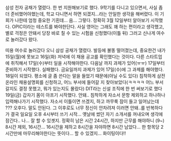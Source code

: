 삼성 전자 공채가 열렸다. 한 번 지원해보기로 했다.
9학기를 다니고 있으면서, 사실 좀 더 준비했어야했는데, 학교 다니면서 하면 되겠지...라는 안일한 생각을 해버렸다.
이 기회가 나한테 엄청 중요한 기횐데... 음...
그렇다.
정확히 3월 12일부터 알아보기 시작했다. OPIC이라는 테스트를 봐야한단다.
사실 영어는 그래도 꽤 하는 편이라고 생각했고, 별로 걱정은 안돼서 당장 바로 칠 수 있는 시험을 신청했다(이틀 뒤)
그러고 신나게 여수로 놀러갔다 왔다.

띠용 여수로 놀러갔다 오니 삼성 공채가 열렸다.
발등에 불똥 떨어졌는데, 중요한건 내가 15일(월)에 못보고 16일(화) 저녁에 이 채용 공고를 확인했다는 것이다.
다른 스타트업에 취직해서 17일(수)부터 일을 시작해야한다. 다음날 까지 과제가 있어(ㅠㅠ) 17일부터 준비하기 시작했다.
실패했다. 금요일까지 과제가 있어 17일(수)에 그 과제를 해야했다.
18일이 되었다. 평소에 글 좀 쓴다는 말을 들었기 때문에(아닐 수도 있다) 침착하게 삼전 온라인 채용설명회를 신청하고, 어느 부서에 들어갈 지 찾아보았다(ㅋㅋㅋㅋ 어느 부서 갈지도 결정 못했고, 뭐가 있는지도 몰랐다)
DIT라는 신설 조직에 한 번 써보기로 했다
19일(금) 갑자기 몸이 아프기 시작했다. 안돼.. 침착하게 자소서 문항 제외하고 하나하나 입력해나가기 시작했다. 자소서 이틀이면 쓰겠지, 하고
까무룩 잠이 들고 일어났는데 ??? 오후다.
말도 안된다. 그 이후로도 너무 정신이 안차려져 이러면 안돼..를 반복하다가 결국 일요일 오후 4시부터 쓰기 시작...
옛날에 썼던 자기 소개서를 꺼내오며 생각에 잠긴다..
나... 잘 할 수 있곗지.
정확히 남은 시간 24시간,
하지만 근무를 해야하니 (9~) 8시간 제외, 16시간... 16시간을 제하고 8시간을 자야하면 8시간 남았다... 한 항목당 2시간만에 마무리해야한다는 뜻이다...
할 수 있겠지...
화이팅이다!!
